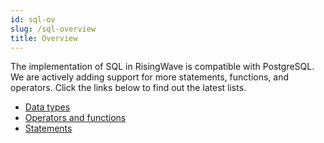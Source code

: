 ```yaml
---
id: sql-ov
slug: /sql-overview
title: Overview
---
```




The implementation of SQL in RisingWave is compatible with PostgreSQL.  We are actively adding support for more statements, functions, and operators. Click the links below to find out the latest lists. 

* [Data types](Data-Types.md)
* [Operators and functions](Operators.md)
* [Statements](Statements.md)

